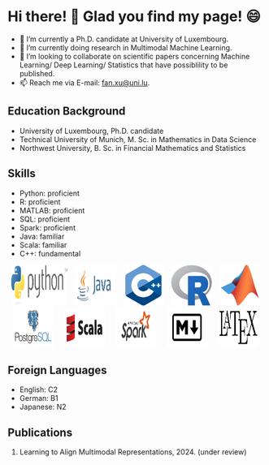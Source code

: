 # Hi there! 👋 Glad you find my page! :smile:


- 🔭 I’m currently a Ph.D. candidate at University of Luxembourg.
- 🌱 I’m currently doing research in Multimodal Machine Learning.
- 👯 I’m looking to collaborate on scientific papers concerning Machine Learning/ Deep Learning/ Statistics that have possiblility to be published.
- 📫 Reach me via E-mail: fan.xu@uni.lu.

## Education Background
- University of Luxembourg, Ph.D. candidate
- Technical University of Munich, M. Sc. in Mathematics in Data Science
- Northwest University, B. Sc. in Financial Mathematics and Statistics

## Skills
- Python: proficient
- R: proficient
- MATLAB: proficient
- SQL: proficient
- Spark: proficient
- Java: familiar
- Scala: familiar
- C++: fundamental
<div style="display: flex; align-items: center; justify-content: space-around; flex-wrap: wrap;">
<a href="https://www.python.org"><img src="logos/python.svg" alt="Python Logo" width="110" height="80"></a>
<a href="https://www.java.com/en/"><img src="logos/java.svg" alt="Java logo" width="80" height="80"></a>
<a href="https://isocpp.org"><img src="logos/cpp.svg" alt="C++ logo" width="80" height="80"></a>
<a href="https://www.r-project.org"><img src="logos/r.svg" alt="R Logo" width="80" height="80"></a>
<a href="https://www.mathworks.com/products/matlab.html"><img src="logos/matlab.svg" alt="Matlab Logo" width="80" height="80"></a>
<a href="https://www.postgresql.org"><img src="logos/postgresql.svg" alt="SQL logo" width="80" height="80"></a>
<a href="https://www.scala-lang.org"><img src="logos/scala.svg" alt="Scala logo" width="80" height="80"></a>
<a href="https://spark.apache.org"><img src="logos/spark.svg" alt="Spark logo" width="80" height="80"></a>
<a href="https://www.markdownguide.org"><img src="logos/markdown.svg" alt="Markdown logo" width="80" height="80"></a>
<a href="https://www.latex-project.org"><img src="logos/latex.svg" alt="Markdown logo" width="80" height="80"></a>
</div>

## Foreign Languages
- English: C2
- German: B1
- Japanese: N2

## Publications
1. Learning to Align Multimodal Representations, 2024. (under review)

